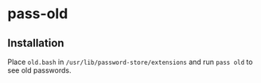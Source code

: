 # pass-old

## Installation

Place `old.bash` in `/usr/lib/password-store/extensions` and run `pass old` to see old passwords.
